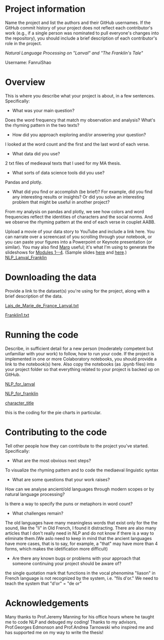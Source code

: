# Project information

Name the project and list the authors and their GitHub usernames.  If the GitHub commit history of your project does not reflect each contributor's work (e.g., if a single person was nominated to pull everyone's changes into the repository), you should include a brief description of each contributor's role in the project.

_Natural Language Processing on "Lanval" and "The Franklin's Tale"_ 

Username: FanruiShao

# Overview

This is where you describe what your project is about, in a few sentences.  Specifically:
- What was your main question?

Does the word frequency that match my observation and analysis? 
What's the rhyming pattern in the two texts?

- How did you approach exploring and/or answering your question?

I looked at the word count and the first and the last word of each verse.

- What data did you use? 

2 txt files of medieaval texts that I used for my MA thesis.

- What sorts of data science tools did you use? 
 
Pandas and plotly.

- What did you find or accomplish (be brief)?  For example, did you find any interesting results or insights?  Or did you solve an interesting problem that might be useful in another project?


From my analysis on pandas and plotly, we see how colors and word frequencies reflect the identities of characters and the social norms. And we observe the rhyming pattern at the end of each verse in couplet AABB. 


Upload a movie of your data story to YouTube and include a link here.  You can narrate over a screencast of you scrolling through your notebook, or you can paste your figures into a Powerpoint or Keynote presentation (or similar).  You may also find [Marp](https://yhatt.github.io/marp/) useful; it's what I'm using to generate the slideshows for [Modules 1--4](https://github.com/ContextLab/storytelling-with-data/blob/master/slides/outline.md).  (Sample slides [here](https://github.com/ContextLab/storytelling-with-data/blob/master/slides/modules_and_numpy.md) and [here](https://github.com/ContextLab/storytelling-with-data/blob/master/slides/pandas.md).)
[NLP_Lanval_Franklin](https://youtu.be/tjZN0bExhrM)



# Downloading the data

Provide a link to the dataset(s) you're using for the project, along with a brief description of the data.

[Lais_de_Marie_de_France_Lanval.txt](https://github.com/ContextLab/storytelling-with-data/files/8259198/Lais_de_Marie_de_France_Lanval.txt)

[Franklin1.txt](https://github.com/ContextLab/storytelling-with-data/files/8259200/Franklin1.txt)


# Running the code

Describe, in sufficient detail for a new person (moderately competent but unfamiliar with your work) to follow, how to run your code.  If the project is implemented in one or more Colaboratory notebooks, you should provide a link to the notebook(s) here.  Also copy the notebooks (as .ipynb files) into your project folder so that everything related to your project is backed up on GitHub.


[NLP_for_lanval](https://colab.research.google.com/drive/1athAjKgRPKpouUZYU-wgf-5uwRimmFcM#scrollTo=I24IbiR21YU0)

[NLP_for_franklin](https://colab.research.google.com/drive/14cuBVomLogSzYVKNgsMZrpDcbLeytf_3#scrollTo=vpgfKqoGzILc)

[character_title](https://colab.research.google.com/drive/1P4LwN6pa9reUrcIDyFrOkvtnnpA31Iac)

this is the coding for the pie charts in particular.

# Contributing to the code

Tell other people how they can contribute to the project you've started.  Specifically:
- What are the most obvious next steps?

To visualize the rhyming pattern and to code the mediaeval linguistic syntax


- What are some questions that your work raises?

How can we analyse ancient/old languages through modern scopes or by natural language processing? 

Is there a way to specify the puns or metaphors in word count?


- What challenges remain?

The old languages have many meaningless words that exist only for the the sound, like the "li" in Old French, I found it distracting. There are also many articles that I don't really need in NLP and do not know if there is a way to eliminate them.(We aslo need to keep in mind that the ancient languages have more cases, that is to say, for example, a "that" may have more than 4 forms, which makes the idetification more difficult) 


- Are there any known bugs or problems with your approach that someone continuing your project should be aware of?

the single quotation mark that functions in the vocal phenomina "liason" in French language is not recognized by the system, i.e. "fils d'or." We need to teach the system that "d'or" = "de or"

# Acknowledgements

Many thanks to Prof.Jeremy Manning for his office hours where he taught me to code NLP and debuged my coding! Thanks to my advisors, Prof.Georges Edmonson and Prof.Andrea Tarnowski who inspired me and has supported me on my way to write the thesis!
